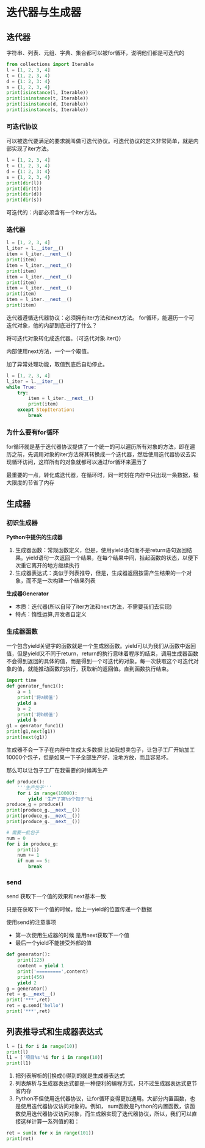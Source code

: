 # 迭代器与生成器

## 迭代器

字符串、列表、元组、字典、集合都可以被for循环，说明他们都是可迭代的

```python
from collections import Iterable
l = [1, 2, 3, 4]
t = (1, 2, 3, 4)
d = {1: 2, 3: 4}
s = {1, 2, 3, 4}
print(isinstance(l, Iterable))
print(isinstance(t, Iterable))
print(isinstance(d, Iterable))
print(isinstance(s, Iterable))
```

### 可迭代协议

可以被迭代要满足的要求就叫做可迭代协议。可迭代协议的定义非常简单，就是内部实现了iter方法。

```python
l = [1, 2, 3, 4]
t = (1, 2, 3, 4)
d = {1: 2, 3: 4}
s = {1, 2, 3, 4}
print(dir(l))
print(dir(t))
print(dir(d))
print(dir(s))
```

可迭代的：内部必须含有一个iter方法。

### 迭代器

```python
l = [1, 2, 3, 4]
l_iter = l.__iter__()
item = l_iter.__next__()
print(item)
item = l_iter.__next__()
print(item)
item = l_iter.__next__()
print(item)
item = l_iter.__next__()
print(item)
item = l_iter.__next__()
print(item)
```

迭代器遵循迭代器协议：必须拥有iter方法和next方法。
for循环，能遍历一个可迭代对象，他的内部到底进行了什么？

将可迭代对象转化成迭代器。（可迭代对象.iter()）

内部使用next方法，一个一个取值。

加了异常处理功能，取值到底后自动停止。

```python
l = [1, 2, 3, 4]
l_iter = l.__iter__()
while True:
    try:
        item = l_iter.__next__()
        print(item)
    except StopIteration:
        break
```

### 为什么要有for循环

for循环就是基于迭代器协议提供了一个统一的可以遍历所有对象的方法，即在遍历之前，先调用对象的iter方法将其转换成一个迭代器，然后使用迭代器协议去实现循环访问，这样所有的对象就都可以通过for循环来遍历了

最重要的一点，转化成迭代器，在循环时，同一时刻在内存中只出现一条数据，极大限度的节省了内存

## 生成器

### 初识生成器

**Python中提供的生成器**

1. 生成器函数：常规函数定义，但是，使用yield语句而不是return语句返回结果。yield语句一次返回一个结果，在每个结果中间，挂起函数的状态，以便下次重它离开的地方继续执行
2. 生成器表达式：类似于列表推导，但是，生成器返回按需产生结果的一个对象，而不是一次构建一个结果列表

**生成器Generator**

* 本质：迭代器(所以自带了iter方法和next方法，不需要我们去实现)
* 特点：惰性运算,开发者自定义

### 生成器函数

一个包含yield关键字的函数就是一个生成器函数。yield可以为我们从函数中返回值，但是yield又不同于return，return的执行意味着程序的结束，调用生成器函数不会得到返回的具体的值，而是得到一个可迭代的对象。每一次获取这个可迭代对象的值，就能推动函数的执行，获取新的返回值。直到函数执行结束。

```python
import time
def genrator_func1():
    a = 1
    print('将a赋值')
    yield a
    b = 2
    print('将b赋值')
    yield b
g1 = genrator_func1()
print(g1,next(g1))
print(next(g1))
```

生成器不会一下子在内存中生成太多数据
比如我想卖包子，让包子工厂开始加工10000个包子，但是如果一下子全部生产好，没地方放，而且容易坏。

那么可以让包子工厂在我需要的时候再生产

```python
def produce():
    '''生产包子'''
    for i in range(10000):
        yield '生产了第%s个包子'%i
produce_g = produce()
print(produce_g.__next__())
print(produce_g.__next__())
print(produce_g.__next__())

# 需要一批包子
num = 0
for i in produce_g:
    print(i)
    num += 1
    if num == 5:
        break
```

### send

send 获取下一个值的效果和next基本一致

只是在获取下一个值的时候，给上一yield的位置传递一个数据

使用send的注意事项

* 第一次使用生成器的时候 是用next获取下一个值
* 最后一个yield不能接受外部的值

```python
def generator():
    print(123)
    content = yield 1
    print('=========',content)
    print(456)
    yield 2
g = generator()
ret = g.__next__()
print('***',ret)
ret = g.send('hello')
print('***',ret)
```

## 列表推导式和生成器表达式

```python
l = [i for i in range(10)]
print(l)
l1 = ['项目%s'%i for i in range(10)]
print(l1)
```

1. 把列表解析的[]换成()得到的就是生成器表达式
2. 列表解析与生成器表达式都是一种便利的编程方式，只不过生成器表达式更节省内存
3. Python不但使用迭代器协议，让for循环变得更加通用。大部分内置函数，也是使用迭代器协议访问对象的。例如， sum函数是Python的内置函数，该函数使用迭代器协议访问对象，而生成器实现了迭代器协议，所以，我们可以直接这样计算一系列值的和：

```python
ret = sum(x for x in range(101))
print(ret)
```

